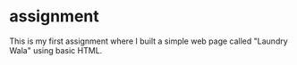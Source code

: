 # assignment
This is my first assignment where I built a simple web page called "Laundry Wala" using basic HTML.
